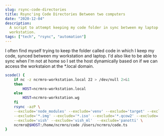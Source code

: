 ```yaml
---
slug: rsync-code-directories
title: Rsync'ing Code Directories Between two computers
date: "2020-12-04"
description:
  A script to attempt keeping my code folder in sync between my laptop and
  workstation.
tags: ["tech", "rsync", "automation"]
---
```


I often find myself trying to keep the folder called code in which I keep my
code, synced between my workstation and laptop. I'd also like to be able to sync
when I'm not at home so I set the host dynamically based on if we can access the
workstaion at the \*.local domain.

```bash
scode() {
    if nc -z ncrmro-workstation.local 22 > /dev/null 2>&1
    then
        HOST=ncrmro-workstation.local
    else
        HOST=ncrmro-workstation.wg
    fi
    rsync -azP \
    --exclude='node_modules' --exclude='venv' --exclude='target' --exclude='temp' \
    --exclude='*.img' --exclude='*.iso' --exclude='*.qcow2' --exclude='*.zip' \
    --exclude='vish' --exclude='vish_ml'  --exclude='panotti' \
    ncrmro@$HOST:/home/ncrmro/code /Users/ncrmro/code.ts
}
```
